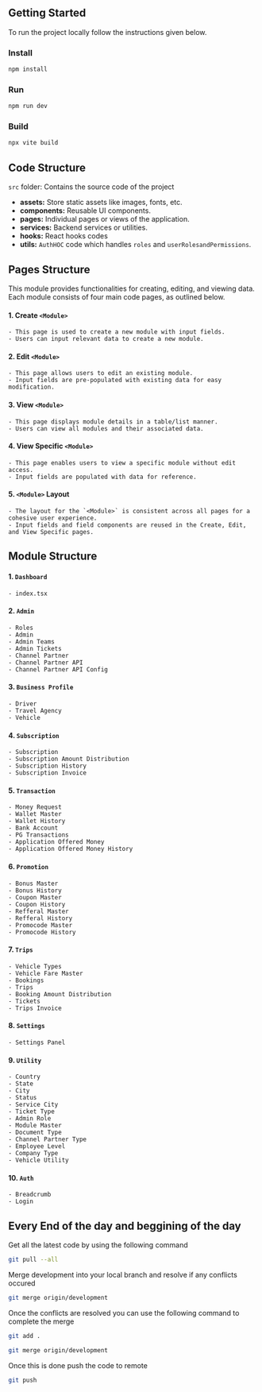 <!-- GETTING STARTED -->

## Getting Started

To run the project locally follow the instructions given below.

### Install

```sh
npm install
```

### Run

```sh
npm run dev
```

### Build

```sh
npx vite build
```

## Code Structure

`src` folder: Contains the source code of the project

-   **assets:** Store static assets like images, fonts, etc.
-   **components:** Reusable UI components.
-   **pages:** Individual pages or views of the application.
-   **services:** Backend services or utilities.
-   **hooks:** React hooks codes
-   **utils:** `AuthHOC` code which handles `roles` and `userRolesandPermissions`.

## Pages Structure

This module provides functionalities for creating, editing, and viewing <Module> data. Each module consists of four main code pages, as outlined below.

#### 1. Create `<Module>`

    - This page is used to create a new module with input fields.
    - Users can input relevant data to create a new module.

#### 2. Edit `<Module>`

    - This page allows users to edit an existing module.
    - Input fields are pre-populated with existing data for easy modification.

#### 3. View `<Module>`

    - This page displays module details in a table/list manner.
    - Users can view all modules and their associated data.

#### 4. View Specific `<Module>`

    - This page enables users to view a specific module without edit access.
    - Input fields are populated with data for reference.

#### 5. `<Module>` Layout

    - The layout for the `<Module>` is consistent across all pages for a cohesive user experience.
    - Input fields and field components are reused in the Create, Edit, and View Specific pages.

## Module Structure

#### 1. `Dashboard`

    - index.tsx

#### 2. `Admin`

    - Roles
    - Admin
    - Admin Teams
    - Admin Tickets
    - Channel Partner
    - Channel Partner API
    - Channel Partner API Config

#### 3. `Business Profile`

    - Driver
    - Travel Agency
    - Vehicle

#### 4. `Subscription`

    - Subscription
    - Subscription Amount Distribution
    - Subscription History
    - Subscription Invoice

#### 5. `Transaction`

    - Money Request
    - Wallet Master
    - Wallet History
    - Bank Account
    - PG Transactions
    - Application Offered Money
    - Application Offered Money History

#### 6. `Promotion`

    - Bonus Master
    - Bonus History
    - Coupon Master
    - Coupon History
    - Refferal Master
    - Refferal History
    - Promocode Master
    - Promocode History

#### 7. `Trips`

    - Vehicle Types
    - Vehicle Fare Master
    - Bookings
    - Trips
    - Booking Amount Distribution
    - Tickets
    - Trips Invoice

#### 8. `Settings`

    - Settings Panel

#### 9. `Utility`

    - Country
    - State
    - City
    - Status
    - Service City
    - Ticket Type
    - Admin Role
    - Module Master
    - Document Type
    - Channel Partner Type
    - Employee Level
    - Company Type
    - Vehicle Utility

#### 10. `Auth`

    - Breadcrumb
    - Login

## Every End of the day and beggining of the day

Get all the latest code by using the following command

```sh
git pull --all
```

Merge development into your local branch and resolve if any conflicts occured

```sh
git merge origin/development
```

Once the conflicts are resolved you can use the following command to complete the merge

```sh
git add .
```

```sh
git merge origin/development
```

Once this is done push the code to remote

```sh
git push
```
